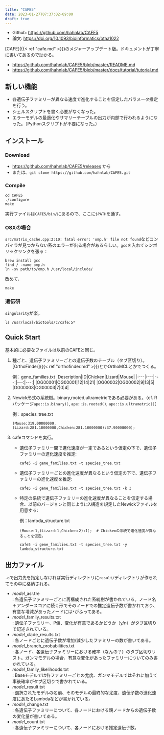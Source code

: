 ```yaml
---
title: "CAFE5"
date: 2023-01-27T07:37:02+09:00
draft: true
---
```


- Github: https://github.com/hahnlab/CAFE5
- 論文: https://doi.org/10.1093/bioinformatics/btaa1022

[CAFE]({{< ref "cafe.md" >}})のメジャーアップデート版。ドキュメントが丁寧に書いてあるので助かる。
- https://github.com/hahnlab/CAFE5/blob/master/README.md
- https://github.com/hahnlab/CAFE5/blob/master/docs/tutorial/tutorial.md

## 新しい機能
- 各遺伝子ファミリーが異なる速度で進化することを仮定したパラメータ推定を行う。
- シェルスクリプトを書く必要がなくなった。
- エラーモデルの最適化やサマリーテーブルの出力が内部で行われるようになった。（Pythonスクリプトが不要になった。）

## インストール
### Download
- https://github.com/hahnlab/CAFE5/releases から
- または、`git clone https://github.com/hahnlab/CAFE5.git`

### Compile
```
cd CAFE5
./configure
make
```
実行ファイルは`CAFE5/bin/`にあるので、ここに`$PATH`を通す。

### OSXの場合
`src/matrix_cache.cpp:2:10: fatal error: 'omp.h' file not found`などコンパイラが見つからない系のエラーが出る場合があるらしい。`gcc`を入れてシンボリックリンクを張る：
```
brew install gcc
find / -name omp.h
ln -sv path/to/omp.h /usr/local/include/
```
改めて、
```
make
```

### 遺伝研
`singularity`が楽。
```
ls /usr/local/biotools/c/cafe:5*
```

## Quick Start
基本的に必要なファイルは以前のCAFEと同じ。

1. 種ごと、遺伝子ファミリーごとの遺伝子数のテーブル（タブ区切り）。[OrthoFinder]({{< ref "orthofinder.md" >}})とかOrthoMCLとかでつくる。

	例：gene_families.txt
|Description|ID|Chicken|Lizard|Mouse|
|:---|:---|---:|---:|---:|
|OG00001|OG00001|12|14|21|
|OG00002|OG00002|9|13|5|
|OG00003|OG00003|7|0|4|

2. Newick形式の系統樹。binary,rooted,ultrametricである必要がある。（cf. Rパッケージ`ape::is.binary()`, `ape::is.rooted()`, `ape::is.ultrametric()`）

	例：species_tree.txt
	```
	(Mouse:319.00000000,(Lizard:281.10000000,Chicken:281.10000000):37.90000000);
	```

3. cafeコマンドを実行。
	- 遺伝子ファミリー間で進化速度が一定であるという仮定の下で、遺伝子ファミリーの進化速度を推定:
		```
		cafe5 -i gene_families.txt -t species_tree.txt
		```

	- 遺伝子ファミリーごとの進化速度が異なるという仮定の下で、遺伝子ファミリーの進化速度を推定:
		```
		cafe5 -i gene_families.txt -t species_tree.txt -k 3
		```

	- 特定の系統で遺伝子ファミリーの進化速度が異なることを仮定する場合、以前のバージョンと同じようにλ構造を規定したNewickファイルを用意する:

		例：lambda_structure.txt
		```
		(Mouse:1,(Lizard:1,Chicken:2):1);  # Chickenの系統で進化速度が異なることを仮定。
		```
		```
		cafe5 -i gene_families.txt -t species_tree.txt -y lambda_structure.txt
		```

## 出力ファイル
`-o`で出力先を指定しなければ実行ディレクトリに`result/`ディレクトリが作られてその中に格納される。

- *model*_asr.tre<br>: 各遺伝子ファミリーごとに再構成された系統樹が書かれている。ノード名＋アンダースコアに続く形でそのノードでの推定遺伝子数が書かれており、有意な増減があったノードには`*`がふってある。
- *model*\_family\_results.txt<br>: 遺伝子ファミリー、P値、変化が有意であるかどうか（y/n）がタブ区切りで記述されている。
- *model*\_clade\_results.txt<br>: 各ノードごとに遺伝子数が増加/減少したファミリーの数が書いてある。
- *model*\_branch\_probabilities.txt<br>: 各ノード、各遺伝子ファミリーにおける確率（なんの？）のタブ区切りリスト。ガンマモデルの場合、有意な変化があったファミリーについてのみ書かれている。
- *model*\_family\_likelihoods.txt<br>: Baseモデルでは各ファミリーごとの尤度、ガンマモデルではそれに加えて事後確率がタブ区切りで書かれている。
- *model*_result.txt<br>: 選択されたモデルの名前、そのモデルの最終的な尤度、遺伝子数の進化速度にあたるLambdaなどが書かれている。
- *model*_change.txt<br>: 各遺伝子ファミリーについて、各ノードにおける親ノードからの遺伝子数の変化量が書いてある。
- *model*_count.txt<br>: 各遺伝子ファミリーについて、各ノードにおける推定遺伝子数。
